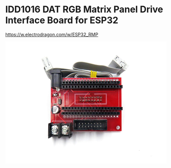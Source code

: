 

# IDD1016 DAT RGB Matrix Panel Drive Interface Board for ESP32


https://w.electrodragon.com/w/ESP32_RMP


![](18-27-13-07-03-2023.png)
